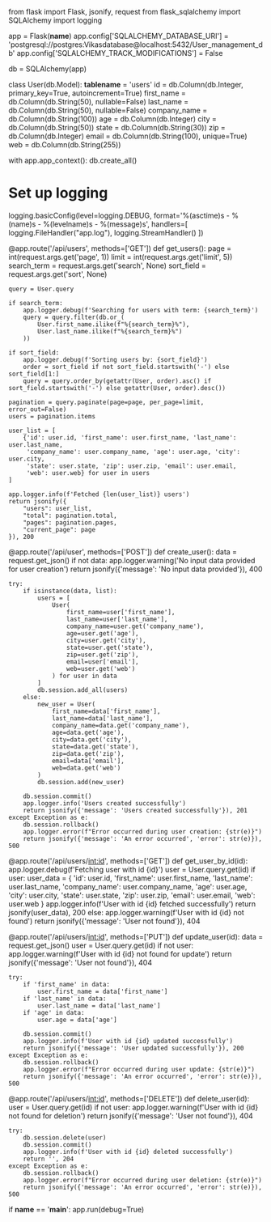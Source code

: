 from flask import Flask, jsonify, request
from flask_sqlalchemy import SQLAlchemy
import logging

app = Flask(__name__)
app.config['SQLALCHEMY_DATABASE_URI'] = 'postgresql://postgres:Vikasdatabase@localhost:5432/User_management_db'
app.config['SQLALCHEMY_TRACK_MODIFICATIONS'] = False

db = SQLAlchemy(app)

class User(db.Model):
    __tablename__ = 'users'
    id = db.Column(db.Integer, primary_key=True, autoincrement=True)
    first_name = db.Column(db.String(50), nullable=False)
    last_name = db.Column(db.String(50), nullable=False)
    company_name = db.Column(db.String(100))
    age = db.Column(db.Integer)
    city = db.Column(db.String(50))
    state = db.Column(db.String(30))
    zip = db.Column(db.Integer)
    email = db.Column(db.String(100), unique=True)
    web = db.Column(db.String(255))

with app.app_context():
    db.create_all()

# Set up logging
logging.basicConfig(level=logging.DEBUG,
                    format='%(asctime)s - %(name)s - %(levelname)s - %(message)s',
                    handlers=[
                        logging.FileHandler("app.log"),
                        logging.StreamHandler()
                    ])

@app.route('/api/users', methods=['GET'])
def get_users():
    page = int(request.args.get('page', 1))
    limit = int(request.args.get('limit', 5))
    search_term = request.args.get('search', None)
    sort_field = request.args.get('sort', None)

    query = User.query

    if search_term:
        app.logger.debug(f'Searching for users with term: {search_term}')
        query = query.filter(db.or_(
            User.first_name.ilike(f"%{search_term}%"),
            User.last_name.ilike(f"%{search_term}%")
        ))

    if sort_field:
        app.logger.debug(f'Sorting users by: {sort_field}')
        order = sort_field if not sort_field.startswith('-') else sort_field[1:]
        query = query.order_by(getattr(User, order).asc() if sort_field.startswith('-') else getattr(User, order).desc())

    pagination = query.paginate(page=page, per_page=limit, error_out=False)
    users = pagination.items

    user_list = [
        {'id': user.id, 'first_name': user.first_name, 'last_name': user.last_name,
         'company_name': user.company_name, 'age': user.age, 'city': user.city,
         'state': user.state, 'zip': user.zip, 'email': user.email,
         'web': user.web} for user in users
    ]

    app.logger.info(f'Fetched {len(user_list)} users')
    return jsonify({
        "users": user_list,
        "total": pagination.total,
        "pages": pagination.pages,
        "current_page": page
    }), 200

@app.route('/api/user', methods=['POST'])
def create_user():
    data = request.get_json()
    if not data:
        app.logger.warning('No input data provided for user creation')
        return jsonify({'message': 'No input data provided'}), 400

    try:
        if isinstance(data, list):
            users = [
                User(
                    first_name=user['first_name'],
                    last_name=user['last_name'],
                    company_name=user.get('company_name'),
                    age=user.get('age'),
                    city=user.get('city'),
                    state=user.get('state'),
                    zip=user.get('zip'),
                    email=user['email'],
                    web=user.get('web')
                ) for user in data
            ]
            db.session.add_all(users)
        else:
            new_user = User(
                first_name=data['first_name'],
                last_name=data['last_name'],
                company_name=data.get('company_name'),
                age=data.get('age'),
                city=data.get('city'),
                state=data.get('state'),
                zip=data.get('zip'),
                email=data['email'],
                web=data.get('web')
            )
            db.session.add(new_user)

        db.session.commit()
        app.logger.info('Users created successfully')
        return jsonify({'message': 'Users created successfully'}), 201
    except Exception as e:
        db.session.rollback()
        app.logger.error(f"Error occurred during user creation: {str(e)}")
        return jsonify({'message': 'An error occurred', 'error': str(e)}), 500

@app.route('/api/users/<int:id>', methods=['GET'])
def get_user_by_id(id):
    app.logger.debug(f'Fetching user with id {id}')
    user = User.query.get(id)
    if user:
        user_data = {
            'id': user.id,
            'first_name': user.first_name,
            'last_name': user.last_name,
            'company_name': user.company_name,
            'age': user.age,
            'city': user.city,
            'state': user.state,
            'zip': user.zip,
            'email': user.email,
            'web': user.web
        }
        app.logger.info(f'User with id {id} fetched successfully')
        return jsonify(user_data), 200
    else:
        app.logger.warning(f'User with id {id} not found')
        return jsonify({'message': 'User not found'}), 404

@app.route('/api/users/<int:id>', methods=['PUT'])
def update_user(id):
    data = request.get_json()
    user = User.query.get(id)
    if not user:
        app.logger.warning(f'User with id {id} not found for update')
        return jsonify({'message': 'User not found'}), 404

    try:
        if 'first_name' in data:
            user.first_name = data['first_name']
        if 'last_name' in data:
            user.last_name = data['last_name']
        if 'age' in data:
            user.age = data['age']

        db.session.commit()
        app.logger.info(f'User with id {id} updated successfully')
        return jsonify({'message': 'User updated successfully'}), 200
    except Exception as e:
        db.session.rollback()
        app.logger.error(f"Error occurred during user update: {str(e)}")
        return jsonify({'message': 'An error occurred', 'error': str(e)}), 500

@app.route('/api/users/<int:id>', methods=['DELETE'])
def delete_user(id):
    user = User.query.get(id)
    if not user:
        app.logger.warning(f'User with id {id} not found for deletion')
        return jsonify({'message': 'User not found'}), 404

    try:
        db.session.delete(user)
        db.session.commit()
        app.logger.info(f'User with id {id} deleted successfully')
        return '', 204
    except Exception as e:
        db.session.rollback()
        app.logger.error(f"Error occurred during user deletion: {str(e)}")
        return jsonify({'message': 'An error occurred', 'error': str(e)}), 500

if __name__ == '__main__':
    app.run(debug=True)
